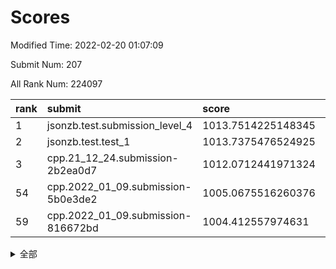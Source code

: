 # Scores

Modified Time: 2022-02-20 01:07:09

Submit Num: 207

All Rank Num: 224097

| rank |               submit               |       score        |       sigma        | pk_num |
| :--- | :--------------------------------- | :----------------- | :----------------- | :----- |
| 1    | jsonzb.test.submission_level_4     | 1013.7514225148345 | 0.7939188949080562 | 4322   |
| 2    | jsonzb.test.test_1                 | 1013.7375476524925 | 0.8241839444609651 | 4330   |
| 3    | cpp.21_12_24.submission-2b2ea0d7   | 1012.0712441971324 | 0.7851523842974738 | 4325   |
| 54   | cpp.2022_01_09.submission-5b0e3de2 | 1005.0675516260376 | 0.7119687958446641 | 4330   |
| 59   | cpp.2022_01_09.submission-816672bd | 1004.412557974631  | 0.7317546795614452 | 4330   |


<details>
<summary>全部</summary>

| rank |                 submit                 |       score        |       sigma        | pk_num |
| :--- | :------------------------------------- | :----------------- | :----------------- | :----- |
| 1    | jsonzb.test.submission_level_4         | 1013.7514225148345 | 0.7939188949080562 | 4322   |
| 2    | jsonzb.test.test_1                     | 1013.7375476524925 | 0.8241839444609651 | 4330   |
| 3    | cpp.21_12_24.submission-2b2ea0d7       | 1012.0712441971324 | 0.7851523842974738 | 4325   |
| 4    | gobigger.level_3.submission_level_3_33 | 1011.8865605389359 | 0.799708012887577  | 4327   |
| 5    | gobigger.level_3.submission_level_3_38 | 1011.1809539898161 | 0.7492622371041904 | 4328   |
| 6    | gobigger.level_3.submission_level_3_6  | 1011.0901705848687 | 0.7602402006578604 | 4329   |
| 7    | gobigger.level_3.submission_level_3_44 | 1011.0282209479346 | 0.7609059955782591 | 4330   |
| 8    | gobigger.level_3.submission_level_3_1  | 1010.9760719488484 | 0.7633140097973803 | 4332   |
| 9    | gobigger.level_3.submission_level_3_36 | 1010.7635719889442 | 0.7784398714314853 | 4335   |
| 10   | gobigger.level_3.submission_level_3_8  | 1010.7598838159943 | 0.7600625180846448 | 4333   |
| 11   | gobigger.level_3.submission_level_3_4  | 1010.7549842329807 | 0.7919570401556786 | 4330   |
| 12   | gobigger.level_3.submission_level_3_47 | 1010.6849699798732 | 0.7680215154137178 | 4332   |
| 13   | gobigger.level_3.submission_level_3_16 | 1010.5470446518742 | 0.7787823548732739 | 4331   |
| 14   | gobigger.level_3.submission_level_3_25 | 1010.5409998415215 | 0.7658677574708777 | 4336   |
| 15   | gobigger.level_3.submission_level_3_22 | 1010.5175045100042 | 0.7598679802514071 | 4329   |
| 16   | gobigger.level_3.submission_level_3_37 | 1010.4887813446625 | 0.7425847811759272 | 4324   |
| 17   | gobigger.level_3.submission_level_3_32 | 1010.4604647066975 | 0.766016538180918  | 4327   |
| 18   | gobigger.level_3.submission_level_3_2  | 1010.4065439966281 | 0.7542489929896201 | 4335   |
| 19   | gobigger.level_3.submission_level_3_12 | 1010.3970733914516 | 0.7539606965111996 | 4330   |
| 20   | gobigger.level_3.submission_level_3_24 | 1010.3767870254206 | 0.771404703371742  | 4328   |
| 21   | gobigger.level_3.submission_level_3_39 | 1010.3653157005459 | 0.7659554815476198 | 4333   |
| 22   | gobigger.level_3.submission_level_3_15 | 1010.2847369828023 | 0.7638161595746564 | 4327   |
| 23   | gobigger.level_3.submission_level_3_48 | 1010.2820685017308 | 0.7587912316867214 | 4328   |
| 24   | gobigger.level_3.submission_level_3_35 | 1010.213443200497  | 0.7679343430473133 | 4333   |
| 25   | gobigger.level_3.submission_level_3_10 | 1010.2010439812054 | 0.7369158885449071 | 4332   |
| 26   | gobigger.level_3.submission_level_3_11 | 1010.1240915534719 | 0.7526153861057491 | 4326   |
| 27   | gobigger.level_3.submission_level_3_5  | 1010.0488535951603 | 0.7610438291804675 | 4334   |
| 28   | gobigger.level_3.submission_level_3_21 | 1009.9987309791719 | 0.7542300028333656 | 4333   |
| 29   | gobigger.level_3.submission_level_3_49 | 1009.9237401790592 | 0.7421187618248014 | 4329   |
| 30   | gobigger.level_3.submission_level_3_13 | 1009.8908985235742 | 0.7722840232572659 | 4330   |
| 31   | gobigger.level_3.submission_level_3_19 | 1009.765737410168  | 0.7802950819715129 | 4326   |
| 32   | gobigger.level_3.submission_level_3_7  | 1009.753871533066  | 0.7473366860774954 | 4332   |
| 33   | gobigger.level_3.submission_level_3_46 | 1009.7229380660735 | 0.7603568320435423 | 4329   |
| 34   | gobigger.level_3.submission_level_3_45 | 1009.6952046879796 | 0.7485528276652288 | 4334   |
| 35   | gobigger.level_3.submission_level_3_42 | 1009.6811026695859 | 0.7488924693891591 | 4329   |
| 36   | gobigger.level_3.submission_level_3_34 | 1009.6212921065636 | 0.7635118793967451 | 4333   |
| 37   | gobigger.level_3.submission_level_3_31 | 1009.6211592123889 | 0.7541065355882184 | 4332   |
| 38   | gobigger.level_3.submission_level_3_17 | 1009.5989676752142 | 0.7429894759033855 | 4333   |
| 39   | gobigger.level_3.submission_level_3_40 | 1009.5375133744191 | 0.7442616583774352 | 4334   |
| 40   | gobigger.level_3.submission_level_3_27 | 1009.4879873576352 | 0.7556387633846797 | 4335   |
| 41   | gobigger.level_3.submission_level_3_3  | 1009.4404783953115 | 0.7475767121844987 | 4330   |
| 42   | gobigger.level_3.submission_level_3_9  | 1009.3660193294702 | 0.7490418586973966 | 4331   |
| 43   | gobigger.level_3.submission_level_3_23 | 1009.3517509345703 | 0.7596928468727364 | 4327   |
| 44   | gobigger.level_3.submission_level_3_0  | 1009.2656444060405 | 0.7696998822805293 | 4330   |
| 45   | gobigger.level_3.submission_level_3_18 | 1009.2361878942421 | 0.7679368456388519 | 4329   |
| 46   | gobigger.level_3.submission_level_3_20 | 1009.2226453671785 | 0.7544187070160874 | 4331   |
| 47   | gobigger.level_3.submission_level_3_30 | 1009.2078389670852 | 0.7607486721183623 | 4334   |
| 48   | gobigger.level_3.submission_level_3_28 | 1008.9709679684171 | 0.77033353228572   | 4329   |
| 49   | gobigger.level_3.submission_level_3_41 | 1008.9068105694066 | 0.7752050814056148 | 4332   |
| 50   | gobigger.level_3.submission_level_3_26 | 1008.77721223166   | 0.7427329301819154 | 4333   |
| 51   | gobigger.level_3.submission_level_3_14 | 1008.6094996442167 | 0.7400906371975308 | 4332   |
| 52   | gobigger.level_3.submission_level_3_29 | 1008.1419794711605 | 0.7512511523794185 | 4333   |
| 53   | gobigger.level_3.submission_level_3_43 | 1007.7684347855806 | 0.7478386788972751 | 4325   |
| 54   | cpp.2022_01_09.submission-5b0e3de2     | 1005.0675516260376 | 0.7119687958446641 | 4330   |
| 55   | gobigger.level_1.submission_level_1_29 | 1004.9278695570159 | 0.7235563349606047 | 4330   |
| 56   | gobigger.level_1.submission_level_1_34 | 1004.8523589451733 | 0.7177963211972416 | 4327   |
| 57   | gobigger.level_1.submission_level_1_13 | 1004.5070487098594 | 0.7327031566467069 | 4334   |
| 58   | gobigger.level_1.submission_level_1_9  | 1004.4791344984314 | 0.7070545873847536 | 4331   |
| 59   | cpp.2022_01_09.submission-816672bd     | 1004.412557974631  | 0.7317546795614452 | 4330   |
| 60   | gobigger.level_1.submission_level_1_6  | 1004.3977083494964 | 0.7193959879229607 | 4333   |
| 61   | gobigger.level_1.submission_level_1_43 | 1004.2506687531547 | 0.7201002864910098 | 4331   |
| 62   | gobigger.level_1.submission_level_1_23 | 1004.1559063616456 | 0.7220975758854185 | 4327   |
| 63   | gobigger.level_1.submission_level_1_36 | 1004.1149293728247 | 0.7112506780722383 | 4327   |
| 64   | gobigger.level_1.submission_level_1_47 | 1004.0555335224008 | 0.717985069833216  | 4331   |
| 65   | gobigger.level_1.submission_level_1_4  | 1004.0393514137538 | 0.716756363808004  | 4333   |
| 66   | gobigger.level_1.submission_level_1_40 | 1003.9984580305596 | 0.7129549462017054 | 4330   |
| 67   | gobigger.level_1.submission_level_1_15 | 1003.94171045316   | 0.7150262651702344 | 4332   |
| 68   | gobigger.level_1.submission_level_1_11 | 1003.9325439667781 | 0.7157185885484405 | 4335   |
| 69   | gobigger.level_1.submission_level_1_37 | 1003.7468414077788 | 0.7124244691566146 | 4329   |
| 70   | gobigger.level_1.submission_level_1_8  | 1003.7463265680407 | 0.7062924503582019 | 4332   |
| 71   | gobigger.level_1.submission_level_1_33 | 1003.7409721388216 | 0.7176899252892385 | 4331   |
| 72   | gobigger.level_1.submission_level_1_17 | 1003.7352902422151 | 0.7204887708940126 | 4329   |
| 73   | gobigger.level_1.submission_level_1_24 | 1003.6702078809898 | 0.7167146368977054 | 4332   |
| 74   | gobigger.level_1.submission_level_1_7  | 1003.6453525059749 | 0.7115920737766063 | 4336   |
| 75   | gobigger.level_1.submission_level_1_44 | 1003.6419662052434 | 0.7076621814794007 | 4330   |
| 76   | gobigger.level_1.submission_level_1_32 | 1003.6358491601407 | 0.7168954254373395 | 4330   |
| 77   | gobigger.level_1.submission_level_1_2  | 1003.5634181932879 | 0.7156797469757753 | 4331   |
| 78   | gobigger.level_1.submission_level_1_21 | 1003.5318417137045 | 0.7224406598634947 | 4330   |
| 79   | gobigger.level_1.submission_level_1_42 | 1003.4271633660316 | 0.7212857020824396 | 4333   |
| 80   | gobigger.level_1.submission_level_1_14 | 1003.334047196857  | 0.7123097856867419 | 4325   |
| 81   | gobigger.level_1.submission_level_1_22 | 1003.2017614543971 | 0.7084416198873962 | 4327   |
| 82   | gobigger.level_1.submission_level_1_38 | 1003.1781211648602 | 0.7045748470509472 | 4329   |
| 83   | gobigger.level_1.submission_level_1_10 | 1003.0697725515441 | 0.7069728728224595 | 4332   |
| 84   | gobigger.level_1.submission_level_1_0  | 1003.038325734028  | 0.7192953501237735 | 4333   |
| 85   | gobigger.level_1.submission_level_1_28 | 1003.0265498008423 | 0.7086458394935542 | 4332   |
| 86   | gobigger.level_1.submission_level_1_27 | 1002.9860688171378 | 0.7208923029769695 | 4326   |
| 87   | gobigger.level_1.submission_level_1_45 | 1002.9773224079057 | 0.7083164311655747 | 4328   |
| 88   | gobigger.level_1.submission_level_1_19 | 1002.9449768276521 | 0.7131467650095967 | 4329   |
| 89   | gobigger.level_1.submission_level_1_1  | 1002.944210467244  | 0.7160795194315359 | 4329   |
| 90   | gobigger.level_1.submission_level_1_25 | 1002.905691368777  | 0.7149516563698344 | 4334   |
| 91   | gobigger.level_1.submission_level_1_39 | 1002.8161253261243 | 0.71954063452092   | 4331   |
| 92   | gobigger.level_1.submission_level_1_12 | 1002.8015059658499 | 0.7180267007899597 | 4328   |
| 93   | gobigger.level_1.submission_level_1_16 | 1002.781739823684  | 0.7076847672671056 | 4325   |
| 94   | gobigger.level_1.submission_level_1_41 | 1002.7357197173399 | 0.7095136966158985 | 4326   |
| 95   | gobigger.level_1.submission_level_1_35 | 1002.5200549967824 | 0.7055018461554265 | 4334   |
| 96   | gobigger.level_1.submission_level_1_30 | 1002.504512584121  | 0.7140408382659001 | 4332   |
| 97   | gobigger.level_1.submission_level_1_31 | 1002.4490253495991 | 0.7102360690158745 | 4328   |
| 98   | gobigger.level_1.submission_level_1_26 | 1002.3790216431931 | 0.7096485331195672 | 4330   |
| 99   | gobigger.level_1.submission_level_1_3  | 1002.259025283972  | 0.7095122336379456 | 4333   |
| 100  | gobigger.level_1.submission_level_1_20 | 1002.1699109291769 | 0.7143435489762292 | 4333   |
| 101  | gobigger.level_1.submission_level_1_48 | 1002.1649002433943 | 0.7046099511856213 | 4332   |
| 102  | gobigger.level_1.submission_level_1_46 | 1002.0194091165583 | 0.7214342602861233 | 4331   |
| 103  | gobigger.level_1.submission_level_1_18 | 1002.0178729774984 | 0.7149385576717535 | 4329   |
| 104  | gobigger.level_1.submission_level_1_5  | 1001.6665171667084 | 0.7210213591879266 | 4334   |
| 105  | gobigger.level_1.submission_level_1_49 | 1001.4353901942301 | 0.7029169626742603 | 4333   |
| 106  | gobigger.random.submission_random_21   | 998.100511811947   | 0.7125848314691647 | 4334   |
| 107  | gobigger.random.submission_random_42   | 997.4858962966769  | 0.7111213509562071 | 4331   |
| 108  | gobigger.random.submission_random_28   | 997.4743320444232  | 0.699584172467849  | 4329   |
| 109  | gobigger.random.submission_random_23   | 997.0322134257939  | 0.704700370448306  | 4331   |
| 110  | gobigger.random.submission_random_32   | 996.9423607308514  | 0.7030655994085218 | 4328   |
| 111  | gobigger.random.submission_random_10   | 996.6142834564488  | 0.7094258090044643 | 4337   |
| 112  | gobigger.random.submission_random_3    | 996.6107358060581  | 0.6942692653268536 | 4327   |
| 113  | gobigger.random.submission_random_17   | 996.5172012105983  | 0.7016846288343573 | 4330   |
| 114  | gobigger.random.submission_random_37   | 996.4841347301983  | 0.7192226447913204 | 4324   |
| 115  | gobigger.random.submission_random_29   | 996.4802876976322  | 0.7131984012811673 | 4333   |
| 116  | gobigger.random.submission_random_24   | 996.4765681442827  | 0.7153929429420142 | 4332   |
| 117  | gobigger.random.submission_random_43   | 996.4565822338815  | 0.7059912682030401 | 4332   |
| 118  | gobigger.random.submission_random_14   | 996.2663306696716  | 0.7045424009915892 | 4335   |
| 119  | gobigger.random.submission_random_44   | 996.2414348391221  | 0.7088466287106763 | 4333   |
| 120  | gobigger.random.submission_random_8    | 996.2314835998218  | 0.7197588221193874 | 4333   |
| 121  | gobigger.random.submission_random_12   | 996.2245628892811  | 0.7264809113414225 | 4332   |
| 122  | gobigger.random.submission_random_33   | 996.1705145283231  | 0.7211813594411529 | 4333   |
| 123  | gobigger.random.submission_random_4    | 996.1489455824383  | 0.7188382009091921 | 4330   |
| 124  | gobigger.random.submission_random_13   | 996.1274005328593  | 0.7033563070113139 | 4337   |
| 125  | gobigger.random.submission_random_47   | 996.1058913282675  | 0.7100534878245052 | 4330   |
| 126  | gobigger.random.submission_random_2    | 996.0818550257329  | 0.7154644059431842 | 4331   |
| 127  | gobigger.random.submission_random_35   | 996.0777714056816  | 0.7097842249230326 | 4333   |
| 128  | gobigger.random.submission_random_36   | 996.0319238078308  | 0.717572709927549  | 4332   |
| 129  | gobigger.random.submission_random_27   | 996.0236142316013  | 0.7285822932683234 | 4328   |
| 130  | gobigger.random.submission_random_19   | 995.9673949031035  | 0.7119716059770198 | 4327   |
| 131  | gobigger.random.submission_random_6    | 995.8971562683879  | 0.7054170784983127 | 4328   |
| 132  | gobigger.random.submission_random_41   | 995.8351897861052  | 0.7043158437079076 | 4332   |
| 133  | gobigger.random.submission_random_48   | 995.8205140729864  | 0.7312794108174884 | 4326   |
| 134  | gobigger.random.submission_random_20   | 995.7423175465212  | 0.7026890915050891 | 4331   |
| 135  | gobigger.random.submission_random_45   | 995.7173156126056  | 0.7212385368863494 | 4329   |
| 136  | gobigger.random.submission_random_31   | 995.6845566909816  | 0.7062498777664161 | 4330   |
| 137  | gobigger.random.submission_random_25   | 995.6665366639635  | 0.7268698559097483 | 4335   |
| 138  | gobigger.random.submission_random_5    | 995.6523509718693  | 0.7105307834897423 | 4331   |
| 139  | gobigger.random.submission_random_22   | 995.562534307414   | 0.7225379116179989 | 4331   |
| 140  | gobigger.random.submission_random_39   | 995.5133464047593  | 0.7115719864918155 | 4326   |
| 141  | gobigger.random.submission_random_38   | 995.4998093100073  | 0.6975151785014868 | 4328   |
| 142  | gobigger.random.submission_random_30   | 995.4786070065495  | 0.7324945519230494 | 4329   |
| 143  | gobigger.random.submission_random_34   | 995.4750677810175  | 0.6972706704575397 | 4330   |
| 144  | gobigger.random.submission_random_7    | 995.4558477753648  | 0.711128065332018  | 4332   |
| 145  | gobigger.random.submission_random_46   | 995.442559063331   | 0.7118303404160256 | 4326   |
| 146  | gobigger.random.submission_random_26   | 995.4029245127563  | 0.7192324536761172 | 4331   |
| 147  | gobigger.random.submission_random_1    | 995.3930964429576  | 0.7179924209121911 | 4329   |
| 148  | gobigger.random.submission_random_49   | 995.3880522128638  | 0.7212334004126403 | 4334   |
| 149  | gobigger.random.submission_random_15   | 995.3715297943666  | 0.7082071518987785 | 4332   |
| 150  | gobigger.random.submission_random_11   | 995.3381498461605  | 0.7091395269169943 | 4330   |
| 151  | gobigger.random.submission_random_40   | 995.3307496949705  | 0.7159308834257628 | 4334   |
| 152  | gobigger.random.submission_random_18   | 995.0639471122938  | 0.7170572039660635 | 4332   |
| 153  | gobigger.random.submission_random_16   | 994.6956200845138  | 0.722471678296301  | 4331   |
| 154  | gobigger.random.submission_random_0    | 994.6131777458764  | 0.72405920119235   | 4327   |
| 155  | gobigger.random.submission_random_9    | 994.3642327050364  | 0.724899506970182  | 4326   |
| 156  | gobigger.level_2.submission_level_2_37 | 994.206225465769   | 0.7332099152916199 | 4329   |
| 157  | gobigger.level_2.submission_level_2_28 | 994.1190268798841  | 0.7215592732488381 | 4329   |
| 158  | gobigger.level_2.submission_level_2_17 | 993.8345753774512  | 0.7338159605304748 | 4331   |
| 159  | gobigger.level_2.submission_level_2_38 | 993.4601887907369  | 0.7403086896966378 | 4331   |
| 160  | gobigger.level_2.submission_level_2_10 | 993.2414608664427  | 0.7353179337020791 | 4327   |
| 161  | gobigger.level_2.submission_level_2_13 | 993.1818782884845  | 0.7452225627279927 | 4328   |
| 162  | gobigger.level_2.submission_level_2_47 | 992.9098906139579  | 0.7490541170865941 | 4331   |
| 163  | gobigger.level_2.submission_level_2_8  | 992.856371838495   | 0.7340502750407887 | 4332   |
| 164  | gobigger.level_2.submission_level_2_24 | 992.8484846774144  | 0.7405602636636067 | 4328   |
| 165  | gobigger.level_2.submission_level_2_49 | 992.8219875697256  | 0.7523749567111825 | 4335   |
| 166  | gobigger.level_2.submission_level_2_3  | 992.7759596256241  | 0.7423686292182163 | 4331   |
| 167  | gobigger.level_2.submission_level_2_31 | 992.7392952294649  | 0.73987164015204   | 4329   |
| 168  | gobigger.level_2.submission_level_2_20 | 992.6917415080062  | 0.7718601954963469 | 4332   |
| 169  | gobigger.level_2.submission_level_2_11 | 992.5657987574889  | 0.7455784855133898 | 4332   |
| 170  | gobigger.level_2.submission_level_2_7  | 992.5528497504633  | 0.7405042323257542 | 4333   |
| 171  | gobigger.level_2.submission_level_2_15 | 992.4931339038487  | 0.7502055157868696 | 4332   |
| 172  | gobigger.level_2.submission_level_2_44 | 992.4710296266101  | 0.743822486927425  | 4326   |
| 173  | gobigger.level_2.submission_level_2_2  | 992.4196946205271  | 0.738909578102512  | 4325   |
| 174  | gobigger.level_2.submission_level_2_26 | 992.3837461157162  | 0.7504349893706785 | 4332   |
| 175  | gobigger.level_2.submission_level_2_6  | 992.3821446867904  | 0.7460074643944844 | 4328   |
| 176  | gobigger.level_2.submission_level_2_30 | 992.3262713640632  | 0.7497922960866847 | 4333   |
| 177  | gobigger.level_2.submission_level_2_23 | 992.322758772614   | 0.7358573175942702 | 4331   |
| 178  | gobigger.level_2.submission_level_2_40 | 992.2910631042914  | 0.7475708295938256 | 4331   |
| 179  | gobigger.level_2.submission_level_2_34 | 992.093661865373   | 0.7312145871740751 | 4331   |
| 180  | gobigger.level_2.submission_level_2_4  | 992.0837252369038  | 0.7421896053803868 | 4332   |
| 181  | gobigger.level_2.submission_level_2_22 | 992.0692264087462  | 0.7678695626706025 | 4328   |
| 182  | gobigger.level_2.submission_level_2_12 | 992.0506146195871  | 0.7594109421850759 | 4328   |
| 183  | gobigger.level_2.submission_level_2_19 | 992.0077240892724  | 0.7479354323411858 | 4338   |
| 184  | gobigger.level_2.submission_level_2_18 | 991.933656886307   | 0.7634618780803267 | 4326   |
| 185  | gobigger.level_2.submission_level_2_43 | 991.9309675308386  | 0.7438127258575715 | 4326   |
| 186  | gobigger.level_2.submission_level_2_33 | 991.90962014442    | 0.7615556963227068 | 4332   |
| 187  | gobigger.level_2.submission_level_2_42 | 991.8866193771718  | 0.7547196739750255 | 4328   |
| 188  | gobigger.level_2.submission_level_2_32 | 991.8085571597231  | 0.7538836609581386 | 4331   |
| 189  | gobigger.level_2.submission_level_2_46 | 991.7767946130778  | 0.7301786446583718 | 4331   |
| 190  | gobigger.level_2.submission_level_2_9  | 991.653458117239   | 0.7497082334882597 | 4326   |
| 191  | gobigger.level_2.submission_level_2_36 | 991.5412700410442  | 0.7654519803971405 | 4332   |
| 192  | gobigger.level_2.submission_level_2_41 | 991.5154892646965  | 0.7422366505566282 | 4328   |
| 193  | gobigger.level_2.submission_level_2_35 | 991.5054692610643  | 0.754869401260733  | 4325   |
| 194  | gobigger.level_2.submission_level_2_21 | 991.4674345711563  | 0.7659461483814163 | 4331   |
| 195  | gobigger.level_2.submission_level_2_27 | 991.435837936724   | 0.7534152520404729 | 4329   |
| 196  | gobigger.level_2.submission_level_2_39 | 991.4224946669696  | 0.7407709565270855 | 4330   |
| 197  | gobigger.level_2.submission_level_2_1  | 991.1995349815952  | 0.7539344311873133 | 4330   |
| 198  | gobigger.level_2.submission_level_2_48 | 991.0599108508865  | 0.7688219597471222 | 4328   |
| 199  | gobigger.level_2.submission_level_2_25 | 991.0422396517578  | 0.7624981458579055 | 4330   |
| 200  | gobigger.level_2.submission_level_2_14 | 990.8021190022522  | 0.7447897927384282 | 4326   |
| 201  | gobigger.level_2.submission_level_2_0  | 990.6878703336993  | 0.7569280973292308 | 4330   |
| 202  | gobigger.level_2.submission_level_2_16 | 990.5686546252703  | 0.7633752686749005 | 4331   |
| 203  | gobigger.level_2.submission_level_2_29 | 990.5662995198762  | 0.754584463316201  | 4333   |
| 204  | gobigger.level_2.submission_level_2_5  | 989.9458787926678  | 0.7697797370194831 | 4331   |
| 205  | gobigger.level_2.submission_level_2_45 | 989.3512107396087  | 0.7855715854821199 | 4332   |
| 206  | gobigger.none.submission_none_0        | 978.3988669881016  | 1.3133429074175325 | 4326   |
| 207  | gobigger.none.submission_none_1        | 977.8672775375986  | 1.271679418457996  | 4336   |

</details>